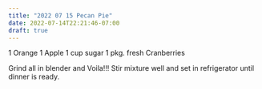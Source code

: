 ```yaml
---
title: "2022 07 15 Pecan Pie"
date: 2022-07-14T22:21:46-07:00
draft: true
---
```

1 Orange
1 Apple
1 cup sugar
1 pkg. fresh Cranberries

Grind all in blender and Voila!!!   Stir mixture well and set in
refrigerator until dinner is ready.

